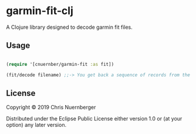 # garmin-fit-clj

A Clojure library designed to decode garmin fit files.

## Usage

```clojure

(require '[cnuernber/garmin-fit :as fit])

(fit/decode filename) ;;-> You get back a sequence of records from the file.

```

## License

Copyright © 2019 Chris Nuernberger

Distributed under the Eclipse Public License either version 1.0 or (at
your option) any later version.
